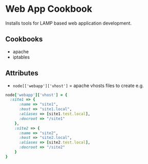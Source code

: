Web App Cookbook
=======================
Installs tools for LAMP based web application development.   

Cookbooks
---------
- apache
- iptables  

Attributes
----------

- `node[['webapp']['vhost']` = apache vhosts files to create e.g. 

```ruby
node['webapp']['vhost'] = {  
  :site1 => {
      :name => "site1",
      :host => "site1.local", 
      :aliases => [site1.test.local],
      :docroot => "/site1"
    },
    :site2 => {
      :name => "site2",
      :host => "site2.local", 
      :aliases => [site2.test.local],
      :docroot => "/site2"
    }
}
```
